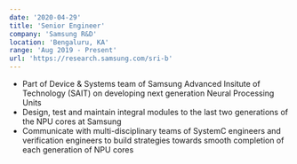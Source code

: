 ```yaml
---
date: '2020-04-29'
title: 'Senior Engineer'
company: 'Samsung R&D'
location: 'Bengaluru, KA'
range: 'Aug 2019 - Present'
url: 'https://research.samsung.com/sri-b'
---
```


- Part of Device & Systems team of Samsung Advanced Insitute of Technology (SAIT) on developing next generation Neural Processing Units
- Design, test and maintain integral modules to the last two generations of the NPU cores at Samsung
- Communicate with multi-disciplinary teams of SystemC engineers and verification engineers to build strategies towards smooth completion of each generation of NPU cores
